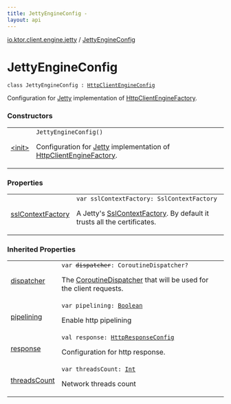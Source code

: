 ```yaml
---
title: JettyEngineConfig - 
layout: api
---
```


<div class='api-docs-breadcrumbs'><a href="../index.html">io.ktor.client.engine.jetty</a> / <a href="./index.html">JettyEngineConfig</a></div>

# JettyEngineConfig

<div class="signature"><code><span class="keyword">class </span><span class="identifier">JettyEngineConfig</span>&nbsp;<span class="symbol">:</span>&nbsp;<a href="../../io.ktor.client.engine/-http-client-engine-config/index.html"><span class="identifier">HttpClientEngineConfig</span></a></code></div>

Configuration for <a href="../-jetty/index.html">Jetty</a> implementation of <a href="../../io.ktor.client.engine/-http-client-engine-factory/index.html">HttpClientEngineFactory</a>.

### Constructors

<table class="api-docs-table">
<tbody>
<tr>
<td markdown="1">

<a href="-init-.html">&lt;init&gt;</a>


</td>
<td markdown="1">
<div class="signature"><code><span class="identifier">JettyEngineConfig</span><span class="symbol">(</span><span class="symbol">)</span></code></div>

Configuration for <a href="../-jetty/index.html">Jetty</a> implementation of <a href="../../io.ktor.client.engine/-http-client-engine-factory/index.html">HttpClientEngineFactory</a>.


</td>
</tr>
</tbody>
</table>

### Properties

<table class="api-docs-table">
<tbody>
<tr>
<td markdown="1">

<a href="ssl-context-factory.html">sslContextFactory</a>


</td>
<td markdown="1">
<div class="signature"><code><span class="keyword">var </span><span class="identifier">sslContextFactory</span><span class="symbol">: </span><span class="identifier">SslContextFactory</span></code></div>

A Jetty's <a href="#">SslContextFactory</a>. By default it trusts all the certificates.


</td>
</tr>
</tbody>
</table>

### Inherited Properties

<table class="api-docs-table">
<tbody>
<tr>
<td markdown="1">

<a href="../../io.ktor.client.engine/-http-client-engine-config/dispatcher.html">dispatcher</a>


</td>
<td markdown="1">
<div class="signature"><code><span class="keyword">var </span><s><span class="identifier">dispatcher</span></s><span class="symbol">: </span><span class="identifier">CoroutineDispatcher</span><span class="symbol">?</span></code></div>

The <a href="#">CoroutineDispatcher</a> that will be used for the client requests.


</td>
</tr>
<tr>
<td markdown="1">

<a href="../../io.ktor.client.engine/-http-client-engine-config/pipelining.html">pipelining</a>


</td>
<td markdown="1">
<div class="signature"><code><span class="keyword">var </span><span class="identifier">pipelining</span><span class="symbol">: </span><a href="https://kotlinlang.org/api/latest/jvm/stdlib/kotlin/-boolean/index.html"><span class="identifier">Boolean</span></a></code></div>

Enable http pipelining


</td>
</tr>
<tr>
<td markdown="1">

<a href="../../io.ktor.client.engine/-http-client-engine-config/response.html">response</a>


</td>
<td markdown="1">
<div class="signature"><code><span class="keyword">val </span><span class="identifier">response</span><span class="symbol">: </span><a href="../../io.ktor.client.response/-http-response-config/index.html"><span class="identifier">HttpResponseConfig</span></a></code></div>

Configuration for http response.


</td>
</tr>
<tr>
<td markdown="1">

<a href="../../io.ktor.client.engine/-http-client-engine-config/threads-count.html">threadsCount</a>


</td>
<td markdown="1">
<div class="signature"><code><span class="keyword">var </span><span class="identifier">threadsCount</span><span class="symbol">: </span><a href="https://kotlinlang.org/api/latest/jvm/stdlib/kotlin/-int/index.html"><span class="identifier">Int</span></a></code></div>

Network threads count


</td>
</tr>
</tbody>
</table>
